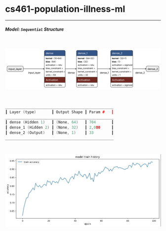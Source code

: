 # cs461-population-illness-ml
___
##### Model: **`Sequential`** Structure

<br/>

![model-keras_svg](images/model-keras.svg)

<br/>

```cpp
_________________________________________________
┃ Layer (type)       ┃ Output Shape ┃ Param #   ┃
_________________________________________________
┃ dense (Hidden 1)   ┃ (None, 64)   ┃ 704       ┃
┃ dense_1 (Hidden 2) ┃ (None, 32)   ┃ 2,080     ┃
┃ dense_2 (Output)   ┃ (None, 1)    ┃ 33        ┃
_________________________________________________
```

<br/>

![model-accuracy](images/accuracy.jpg)